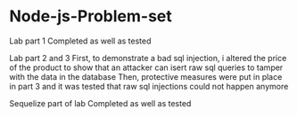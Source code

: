 # Node-js-Problem-set
Lab part 1
Completed as well as tested

Lab part 2 and 3
First, to demonstrate a bad sql injection, i altered the price of the product to show that an attacker can isert raw sql queries to tamper with the data in the database
Then, protective measures were put in place in part 3 and it was tested that raw sql injections could not happen anymore

Sequelize part of lab 
Completed as well as tested